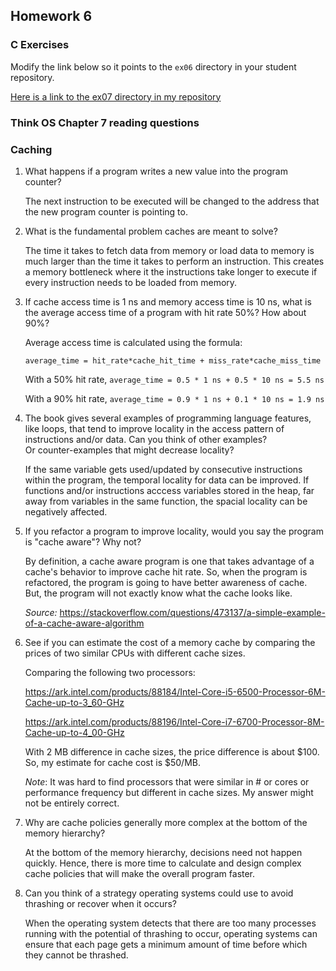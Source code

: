 ## Homework 6

### C Exercises

Modify the link below so it points to the `ex06` directory in your
student repository.

[Here is a link to the ex07 directory in my repository](https://github.com/shrutiyer/ExercisesInC/tree/master/exercises/ex07)

### Think OS Chapter 7 reading questions

### Caching

1) What happens if a program writes a new value into the program counter?

    The next instruction to be executed will be changed to the address that the new program 
    counter is pointing to.

2) What is the fundamental problem caches are meant to solve?

    The time it takes to fetch data from memory or load data to memory is much larger than 
    the time it takes to perform an instruction. This creates a memory bottleneck where it 
    the instructions take longer to execute if every instruction needs to be loaded from memory.

3) If cache access time is 1 ns and memory access time is 10 ns, what is the average
access time of a program with hit rate 50%?  How about 90%?

    Average access time is calculated using the formula:
    ```
    average_time = hit_rate*cache_hit_time + miss_rate*cache_miss_time
    ```
    With a 50% hit rate, `average_time = 0.5 * 1 ns + 0.5 * 10 ns = 5.5 ns`
    
    With a 90% hit rate, `average_time = 0.9 * 1 ns + 0.1 * 10 ns = 1.9 ns`

4) The book gives several examples of programming language features, like loops, that tend 
to improve locality in the access pattern of instructions and/or data.  Can you think of other examples?  
Or counter-examples that might decrease locality?

    If the same variable gets used/updated by consecutive instructions within the program, the temporal locality 
    for data can be improved. If functions and/or instructions acccess variables stored in the heap, far away from 
    variables in the same function, the spacial locality can be negatively affected.

5)  If you refactor a program to improve locality, would you say the program is "cache aware"?  Why not?

    By definition, a cache aware program is one that takes advantage of a cache's behavior to improve cache hit rate. 
    So, when the program is refactored, the program is going to have better awareness of cache. But, the program will 
    not exactly know what the cache looks like.
    
    *Source:* https://stackoverflow.com/questions/473137/a-simple-example-of-a-cache-aware-algorithm

6) See if you can estimate the cost of a memory cache by comparing the prices of two similar CPUs with 
different cache sizes.

    Comparing the following two processors:
    
    https://ark.intel.com/products/88184/Intel-Core-i5-6500-Processor-6M-Cache-up-to-3_60-GHz
    
    https://ark.intel.com/products/88196/Intel-Core-i7-6700-Processor-8M-Cache-up-to-4_00-GHz
    
    With 2 MB difference in cache sizes, the price difference is about $100. So, my estimate for cache cost is $50/MB.
    
    *Note*: It was hard to find processors that were similar in # or cores or performance frequency but different 
    in cache sizes. My answer might not be entirely correct.
    
7) Why are cache policies generally more complex at the bottom of the memory hierarchy?

    At the bottom of the memory hierarchy, decisions need not happen quickly. Hence, there is more time to calculate 
    and design complex cache policies that will make the overall program faster. 

8) Can you think of a strategy operating systems could use to avoid thrashing or recover when it occurs?

    When the operating system detects that there are too many processes running with the potential of thrashing to 
    occur, operating systems can ensure that each page gets a minimum amount of time before which they cannot be thrashed.

